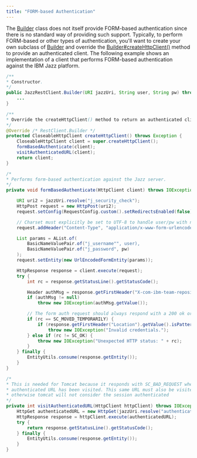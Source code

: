 ```yaml
---
title: "FORM-based Authentication"
---
```


The [Builder](../apidocs/org/apache/juneau/rest/client/RestClient/Builder.html) class does not itself provide FORM-based
authentication since there is no standard way of providing such support.
Typically, to perform FORM-based or other types of authentication, you'll want to create your own
subclass of [Builder](../apidocs/org/apache/juneau/rest/client/RestClient/Builder.html) and override the
[Builder#createHttpClient()](../apidocs/org/apache/juneau/rest/client/RestClient/Builder.html#createHttpClient()) method to provide an
authenticated client.
The following example shows an implementation of a client that performs FORM-based authentication against
the IBM Jazz platform.
```java
/**
* Constructor.
*/
public JazzRestClient.Builder(URI jazzUri, String user, String pw) throws IOException {
    ...
}

/**
* Override the createHttpClient() method to return an authenticated client.
*/
@Override /* RestClient.Builder */
protected CloseableHttpClient createHttpClient() throws Exception {
    CloseableHttpClient client = super.createHttpClient();
    formBasedAuthenticate(client);
    visitAuthenticatedURL(client);
    return client;
}

/*
* Performs form-based authentication against the Jazz server.
*/
private void formBasedAuthenticate(HttpClient client) throws IOException {

    URI uri2 = jazzUri.resolve("j_security_check");
    HttpPost request = new HttpPost(uri2);
    request.setConfig(RequestConfig.custom().setRedirectsEnabled(false).build());

    // Charset must explicitly be set to UTF-8 to handle user/pw with non-ascii characters.
    request.addHeader("Content-Type", "application/x-www-form-urlencoded; charset=utf-8");

    List params = AList.of(
        BasicNameValuePair.of("j_username"", user),
        BasicNameValuePair.of("j_password", pw)
    );
    request.setEntity(new UrlEncodedFormEntity(params));

    HttpResponse response = client.execute(request);
    try {
        int rc = response.getStatusLine().getStatusCode();

        Header authMsg = response.getFirstHeader("X-com-ibm-team-repository-web-auth-msg");
        if (authMsg != null)
            throw new IOException(authMsg.getValue());

        // The form auth request should always respond with a 200 ok or 302 redirect code
        if (rc == SC_MOVED_TEMPORARILY) {
            if (response.getFirstHeader("Location").getValue().isPattern("^.*/auth/authfailed.*$"))
                throw new IOException("Invalid credentials.");
        } else if (rc != SC_OK) {
            throw new IOException("Unexpected HTTP status: " + rc);
        }
    } finally {
        EntityUtils.consume(response.getEntity());
    }
}

/*
* This is needed for Tomcat because it responds with SC_BAD_REQUEST when the j_security_check URL is visited before an
* authenticated URL has been visited. This same URL must also be visited after authenticating with j_security_check
* otherwise tomcat will not consider the session authenticated
*/
private int visitAuthenticatedURL(HttpClient httpClient) throws IOException {
    HttpGet authenticatedURL = new HttpGet(jazzUri.resolve("authenticated/identity"));
    HttpResponse response = httpClient.execute(authenticatedURL);
    try {
        return response.getStatusLine().getStatusCode();
    } finally {
        EntityUtils.consume(response.getEntity());
    }
}
```